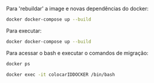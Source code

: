 Para 'rebuildar' a image e novas dependências do docker:
```bash
docker docker-compose up --build
```

Para executar: 
```bash
docker docker-compose up --build
```


Para acessar o bash e executar o comandos de migração:
```bash
docker ps
```

```bash
docker exec -it colocarIDDOCKER /bin/bash
```
